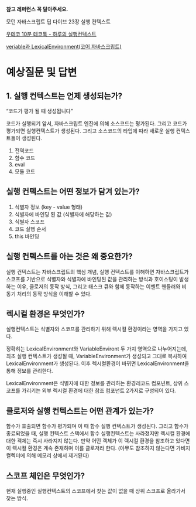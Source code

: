 **참고 레퍼런스 꼭 달아주세요.**

모던 자바스크립트 딥 다이브 23장 실행 컨텍스트

[우테코 10분 테코톡 - 하루의 실행컨텍스트](https://www.youtube.com/watch?v=EWfujNzSUmw&t=812s)

[veriable과 LexicalEnvironment(코어 자바스크립트)](https://overcome-the-limits.tistory.com/331?category=969104)

# 예상질문 및 답변

## 1. 실행 컨텍스트는 언제 생성되는가?

“코드가 평가 될 때 생성됩니다”

코드가 실행되기 앞서, 자바스크립트 엔진에 의해 소스코드는 평가된다. 그리고 코드가 평가되면 실행컨텍스트가 생성된다. 그리고 소스코드의 타입에 따라 새로운 실행 컨텍스트들이 생성된다.

1. 전역코드
2. 함수 코드
3. eval
4. 모듈 코드

## 실행 컨텍스트는 어떤 정보가 담겨 있는가?

1. 식별자 정보 (key - value 형태)
2. 식별자에 바인딩 된 값 (식별자에 해당하는 값)
3. 식별자 스코프
4. 코드 실행 순서
5. this 바인딩

## 실행 컨텍스트를 아는 것은 왜 중요한가?

실행 컨텍스트는 자바스크립트의 핵심 개념, 실행 컨텍스트를 이해하면 자바스크립트가 스코프를 기반으로 식별자와 식별자에 바인딩된 값을 관리하는 방식과 호이스팅이 발생하는 이유, 클로저의 동작 방식, 그리고 태스크 큐와 함께 동작하는 이벤트 핸들러와 비동기 처리의 동작 방식을 이해할 수 있다.

## 렉시컬 환경은 무엇인가?

실행컨텍스트는 식별자와 스코프를 관리하기 위해 렉시컬 환경이라는 영역을 가지고 있다.

정확히는 LexicalEnvironment와 VariableEnviront 두 가지 영역으로 나누어지는데, 최초 실행 컨텍스트가 생성될 때, VariableEnvironment가 생성되고 그대로 복사하여 LexicalEnvironment가 생성된다. 이후 렉시컬환경이 바뀌면 LexicalEnvironment을 통해 정보를 관리한다.

LexicalEnvironment은 식별자에 대한 정보를 관리하는 환경레코드 컴포넌트, 상위 스코프를 가리키는 외부 렉시컬 환경에 대한 참조 컴포넌트 2가지로 구성되어 있다.

## 클로저와 실행 컨텍스트는 어떤 관계가 있는가?

함수가 호출되면 함수가 평가되며 이 때 함수 실행 컨텍스트가 생성된다. 그리고 함수가 종료되었을 때, 실행 컨텍스트 스택에서 함수 실행컨텍스트는 사라졌지만 렉시컬 환경에 대한 객체는 즉시 사라지지 않는다. 만약 어떤 객체가 이 렉시컬 환경을 참조하고 있다면 이 렉시컬 환경은 계속 존재하며 이를 클로저라 한다. (아무도 참조하지 않는다면 가비지 컬렉터에 의해 메모리 상에서 제거된다)

## 스코프 체인은 무엇인가?

현재 실행중인 실행컨텍스트의 스코프에서 찾는 값이 없을 때 상위 스코프로 올라가서 찾는 방식.
